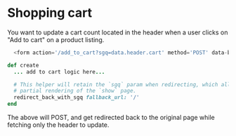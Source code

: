 # Shopping cart

You want to update a cart count located in the header when a user clicks on "Add
to cart" on a product listing.

```javascript
  <form action='/add_to_cart?sgq=data.header.cart' method='POST' data-bz-remote={true}>
```

```ruby
def create
  ... add to cart logic here...

  # This helper will retain the `sgq` param when redirecting, which allows the
  # partial rendering of the `show` page.
  redirect_back_with_sgq fallback_url: '/'
end
```

The above will POST, and get redirected back to the original page while fetching
only the header to update.

